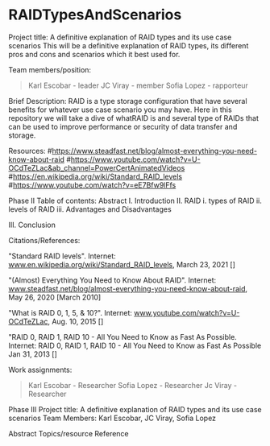 # RAIDTypesAndScenarios

Project title:  A definitive explanation of RAID types and its use case scenarios
This will be a definitive explanation of RAID types, its different pros and cons and scenarios which it best used for.

Team members/position:
> Karl Escobar - leader
> JC Viray - member
> Sofia Lopez - rapporteur

Brief Description: RAID is a type storage configuration that have several benefits for whatever use case scenario you may have. Here in this repository we will take a dive of whatRAID is and several type of RAIDs that can be used to improve performance or security of data transfer and storage.

Resources:
#https://www.steadfast.net/blog/almost-everything-you-need-know-about-raid
#https://www.youtube.com/watch?v=U-OCdTeZLac&ab_channel=PowerCertAnimatedVideos
#https://en.wikipedia.org/wiki/Standard_RAID_levels
#https://www.youtube.com/watch?v=eE7Bfw9lFfs


Phase II
Table of contents:
Abstract
I. Introduction
II. RAID
	i. types of RAID
	ii. levels of RAID
	iii. Advantages and Disadvantages
	
III. Conclusion

Citations/References:

"Standard RAID levels". Internet: www.en.wikipedia.org/wiki/Standard_RAID_levels, March 23, 2021 []

"(Almost) Everything You Need to Know About RAID". Internet: www.steadfast.net/blog/almost-everything-you-need-know-about-raid, May 26, 2020 [March 2010]

"What is RAID 0, 1, 5, & 10?". Internet: www.youtube.com/watch?v=U-OCdTeZLac, Aug. 10, 2015 []

"RAID 0, RAID 1, RAID 10 - All You Need to Know as Fast As Possible. Internet: RAID 0, RAID 1, RAID 10 - All You Need to Know as Fast As Possible Jan 31, 2013 []

Work assignments:
> Karl Escobar - Researcher
> Sofia Lopez - Researcher
> Jc Viray - Researcher


Phase III
Project title: A definitive explanation of RAID types and its use case scenarios
Team Members: Karl Escobar, JC Viray, Sofia Lopez

Abstract
Topics/resource
Reference
